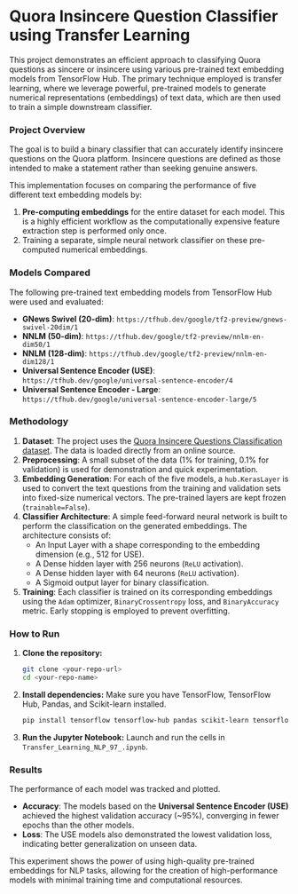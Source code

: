 # Quora Insincere Question Classifier using Transfer Learning

This project demonstrates an efficient approach to classifying Quora questions as sincere or insincere using various pre-trained text embedding models from TensorFlow Hub. The primary technique employed is transfer learning, where we leverage powerful, pre-trained models to generate numerical representations (embeddings) of text data, which are then used to train a simple downstream classifier.

### Project Overview

The goal is to build a binary classifier that can accurately identify insincere questions on the Quora platform. Insincere questions are defined as those intended to make a statement rather than seeking genuine answers.

This implementation focuses on comparing the performance of five different text embedding models by:
1.  **Pre-computing embeddings** for the entire dataset for each model. This is a highly efficient workflow as the computationally expensive feature extraction step is performed only once.
2.  Training a separate, simple neural network classifier on these pre-computed numerical embeddings.

### Models Compared

The following pre-trained text embedding models from TensorFlow Hub were used and evaluated:
* **GNews Swivel (20-dim)**: `https://tfhub.dev/google/tf2-preview/gnews-swivel-20dim/1`
* **NNLM (50-dim)**: `https://tfhub.dev/google/tf2-preview/nnlm-en-dim50/1`
* **NNLM (128-dim)**: `https://tfhub.dev/google/tf2-preview/nnlm-en-dim128/1`
* **Universal Sentence Encoder (USE)**: `https://tfhub.dev/google/universal-sentence-encoder/4`
* **Universal Sentence Encoder - Large**: `https://tfhub.dev/google/universal-sentence-encoder-large/5`

### Methodology

1.  **Dataset**: The project uses the [Quora Insincere Questions Classification dataset](https://www.kaggle.com/c/quora-insincere-questions-classification). The data is loaded directly from an online source.
2.  **Preprocessing**: A small subset of the data (1% for training, 0.1% for validation) is used for demonstration and quick experimentation.
3.  **Embedding Generation**: For each of the five models, a `hub.KerasLayer` is used to convert the text questions from the training and validation sets into fixed-size numerical vectors. The pre-trained layers are kept frozen (`trainable=False`).
4.  **Classifier Architecture**: A simple feed-forward neural network is built to perform the classification on the generated embeddings. The architecture consists of:
    * An Input Layer with a shape corresponding to the embedding dimension (e.g., 512 for USE).
    * A Dense hidden layer with 256 neurons (`ReLU` activation).
    * A Dense hidden layer with 64 neurons (`ReLU` activation).
    * A Sigmoid output layer for binary classification.
5.  **Training**: Each classifier is trained on its corresponding embeddings using the `Adam` optimizer, `BinaryCrossentropy` loss, and `BinaryAccuracy` metric. Early stopping is employed to prevent overfitting.

### How to Run

1.  **Clone the repository:**
    ```bash
    git clone <your-repo-url>
    cd <your-repo-name>
    ```
2.  **Install dependencies:** Make sure you have TensorFlow, TensorFlow Hub, Pandas, and Scikit-learn installed.
    ```bash
    pip install tensorflow tensorflow-hub pandas scikit-learn tensorflow-docs
    ```
3.  **Run the Jupyter Notebook:** Launch and run the cells in `Transfer_Learning_NLP_97_.ipynb`.

### Results

The performance of each model was tracked and plotted.

* **Accuracy**: The models based on the **Universal Sentence Encoder (USE)** achieved the highest validation accuracy (~95%), converging in fewer epochs than the other models.
* **Loss**: The USE models also demonstrated the lowest validation loss, indicating better generalization on unseen data.

This experiment shows the power of using high-quality pre-trained embeddings for NLP tasks, allowing for the creation of high-performance models with minimal training time and computational resources.
